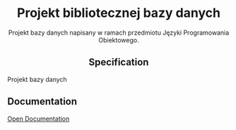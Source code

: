 <h1 align="center"><b>Projekt bibliotecznej bazy danych</b></h1>

<p align="center">Projekt bazy danych napisany w ramach przedmiotu Języki Programowania Obiektowego.</p>

<!-- DESCRIPTION -->
<h2 id="specification"  align="center">Specification</h2>
<p>Projekt bazy danych </p>


<!-- DOCS -->
<h2 id="documentation">Documentation</h2>
<p><a href="https://aghedupl-my.sharepoint.com/:w:/g/personal/pkuzniar_student_agh_edu_pl/EXHXOeAXim1Npffs7SGoc54BDbBqZu12K12W_xwB0LG6vg?e=rR8YbI">Open Documentation</a></p>


